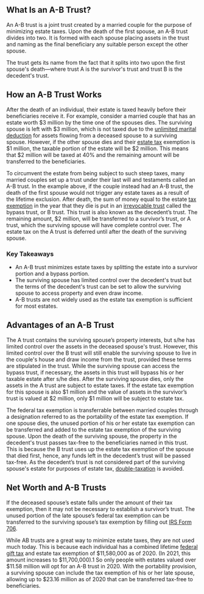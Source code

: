## What Is an A-B Trust?

An A-B trust is a joint trust created by a married couple for the purpose of minimizing estate taxes. Upon the death of the first spouse, an A-B trust divides into two. It is formed with each spouse placing assets in the trust and naming as the final beneficiary any suitable person except the other spouse.

The trust gets its name from the fact that it splits into two upon the first spouse's death—where trust A is the survivor's trust and trust B is the decedent's trust.

## How an A-B Trust Works

After the death of an individual, their estate is taxed heavily before their beneficiaries receive it. For example, consider a married couple that has an estate worth $3 million by the time one of the spouses dies. The surviving spouse is left with $3 million, which is not taxed due to the [unlimited marital deduction](https://www.investopedia.com/terms/u/unlimited-marital-deduction.asp) for assets flowing from a deceased spouse to a surviving spouse. However, if the other spouse dies and their [estate tax](https://www.investopedia.com/terms/e/estatetax.asp) exemption is $1 million, the taxable portion of the estate will be $2 million. This means that $2 million will be taxed at 40% and the remaining amount will be transferred to the beneficiaries.

To circumvent the estate from being subject to such steep taxes, many married couples set up a trust under their last will and testaments called an A-B trust. In the example above, if the couple instead had an A-B trust, the death of the first spouse would not trigger any estate taxes as a result of the lifetime exclusion. After death, the sum of money equal to the estate [tax exemption](https://www.investopedia.com/terms/t/tax_exempt.asp) in the year that they die is put in an [irrevocable trust](https://www.investopedia.com/terms/i/irrevocabletrust.asp) called the bypass trust, or B trust. This trust is also known as the decedent’s trust. The remaining amount, $2 million, will be transferred to a survivor’s trust, or A trust, which the surviving spouse will have complete control over. The estate tax on the A trust is deferred until after the death of the surviving spouse.

### Key Takeaways

-   An A-B trust minimizes estate taxes by splitting the estate into a survivor portion and a bypass portion.
-   The surviving spouse has limited control over the decedent's trust but the terms of the decedent's trust can be set to allow the surviving spouse to access property and even draw income.
-   A-B trusts are not widely used as the estate tax exemption is sufficient for most estates.

## Advantages of an A-B Trust

The A trust contains the surviving spouse’s property interests, but s/he has limited control over the assets in the deceased spouse's trust. However, this limited control over the B trust will still enable the surviving spouse to live in the couple's house and draw income from the trust, provided these terms are stipulated in the trust. While the surviving spouse can access the bypass trust, if necessary, the assets in this trust will bypass his or her taxable estate after s/he dies. After the surviving spouse dies, only the assets in the A trust are subject to estate taxes. If the estate tax exemption for this spouse is also $1 million and the value of assets in the survivor’s trust is valued at $2 million, only $1 million will be subject to estate tax.

The federal tax exemption is transferrable between married couples through a designation referred to as the portability of the estate tax exemption. If one spouse dies, the unused portion of his or her estate tax exemption can be transferred and added to the estate tax exemption of the surviving spouse. Upon the death of the surviving spouse, the property in the decedent's trust passes tax-free to the beneficiaries named in this trust. This is because the B trust uses up the estate tax exemption of the spouse that died first, hence, any funds left in the decedent’s trust will be passed tax-free. As the decedent’s trust is not considered part of the surviving spouse's estate for purposes of estate tax, [double-taxation](https://www.investopedia.com/terms/d/double_taxation.asp) is avoided.

## Net Worth and A-B Trusts

If the deceased spouse’s estate falls under the amount of their tax exemption, then it may not be necessary to establish a survivor’s trust. The unused portion of the late spouse’s federal tax exemption can be transferred to the surviving spouse’s tax exemption by filling out [IRS Form 706](https://www.investopedia.com/terms/f/form-706.asp).

While AB trusts are a great way to minimize estate taxes, they are not used much today. This is because each individual has a combined lifetime [federal gift tax](https://www.investopedia.com/terms/g/gifttax.asp) and estate tax exemption of $11,580,000 as of 2020. (In 2021, this amount increases to $11,700,000).1 So only people with estates valued over $11.58 million will opt for an A-B trust in 2020. With the portability provision, a surviving spouse can include the tax exemption of his or her late spouse, allowing up to $23.16 million as of 2020 that can be transferred tax-free to beneficiaries.